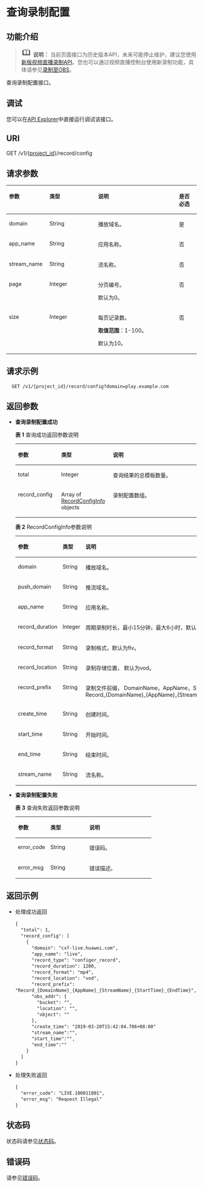 # 查询录制配置<a name="topic_queryRecordConfig"></a>

## 功能介绍<a name="section1465896225150255"></a>

>![](public_sys-resources/icon-note.gif) **说明：** 
>当前页面接口为历史版本API，未来可能停止维护，建议您使用[新版视频直播录制API](查询录制规则配置.md)。您也可以通过视频直播控制台使用新录制功能，具体请参见[录制至OBS](https://support.huaweicloud.com/usermanual-live/live_01_0034.html)。

查询录制配置接口。

## 调试<a name="section198114410138"></a>

您可以在[API Explorer](https://apiexplorer.developer.huaweicloud.com/apiexplorer/doc?product=Live&api=ListRecordConfigs)中直接运行调试该接口。

## URI<a name="section270964396150255"></a>

GET /v1/\{[project\_id](获取项目ID.md)\}/record/config

## 请求参数<a name="section1490304336150255"></a>

<a name="table2087214639150255"></a>
<table><thead align="left"><tr id="row1035649703150255"><th class="cellrowborder" valign="top" width="21.279999999999998%" id="mcps1.1.5.1.1"><p id="p480493110150255"><a name="p480493110150255"></a><a name="p480493110150255"></a>参数</p>
</th>
<th class="cellrowborder" valign="top" width="25.53%" id="mcps1.1.5.1.2"><p id="p862974060150255"><a name="p862974060150255"></a><a name="p862974060150255"></a>类型</p>
</th>
<th class="cellrowborder" valign="top" width="42.55%" id="mcps1.1.5.1.3"><p id="p1400708956150255"><a name="p1400708956150255"></a><a name="p1400708956150255"></a>说明</p>
</th>
<th class="cellrowborder" valign="top" width="10.639999999999999%" id="mcps1.1.5.1.4"><p id="p618966861150255"><a name="p618966861150255"></a><a name="p618966861150255"></a>是否必选</p>
</th>
</tr>
</thead>
<tbody><tr id="row2126507306150255"><td class="cellrowborder" valign="top" width="21.279999999999998%" headers="mcps1.1.5.1.1 "><p id="p1077012845150255"><a name="p1077012845150255"></a><a name="p1077012845150255"></a>domain</p>
</td>
<td class="cellrowborder" valign="top" width="25.53%" headers="mcps1.1.5.1.2 "><p id="p17907104572410"><a name="p17907104572410"></a><a name="p17907104572410"></a>String</p>
</td>
<td class="cellrowborder" valign="top" width="42.55%" headers="mcps1.1.5.1.3 "><p id="p1392351697150255"><a name="p1392351697150255"></a><a name="p1392351697150255"></a>播放域名。</p>
</td>
<td class="cellrowborder" valign="top" width="10.639999999999999%" headers="mcps1.1.5.1.4 "><p id="p1412305066150255"><a name="p1412305066150255"></a><a name="p1412305066150255"></a>是</p>
</td>
</tr>
<tr id="row1213389286150255"><td class="cellrowborder" valign="top" width="21.279999999999998%" headers="mcps1.1.5.1.1 "><p id="p1797563540150255"><a name="p1797563540150255"></a><a name="p1797563540150255"></a>app_name</p>
</td>
<td class="cellrowborder" valign="top" width="25.53%" headers="mcps1.1.5.1.2 "><p id="p9911845182417"><a name="p9911845182417"></a><a name="p9911845182417"></a>String</p>
</td>
<td class="cellrowborder" valign="top" width="42.55%" headers="mcps1.1.5.1.3 "><p id="p1487316810512"><a name="p1487316810512"></a><a name="p1487316810512"></a>应用名称。</p>
</td>
<td class="cellrowborder" valign="top" width="10.639999999999999%" headers="mcps1.1.5.1.4 "><p id="p2028995785150255"><a name="p2028995785150255"></a><a name="p2028995785150255"></a>否</p>
</td>
</tr>
<tr id="row1031825511114"><td class="cellrowborder" valign="top" width="21.279999999999998%" headers="mcps1.1.5.1.1 "><p id="p123181655111114"><a name="p123181655111114"></a><a name="p123181655111114"></a>stream_name</p>
</td>
<td class="cellrowborder" valign="top" width="25.53%" headers="mcps1.1.5.1.2 "><p id="p12318175517116"><a name="p12318175517116"></a><a name="p12318175517116"></a>String</p>
</td>
<td class="cellrowborder" valign="top" width="42.55%" headers="mcps1.1.5.1.3 "><p id="p1731875510114"><a name="p1731875510114"></a><a name="p1731875510114"></a>流名称。</p>
</td>
<td class="cellrowborder" valign="top" width="10.639999999999999%" headers="mcps1.1.5.1.4 "><p id="p3318125518111"><a name="p3318125518111"></a><a name="p3318125518111"></a>否</p>
</td>
</tr>
<tr id="row1526232266150255"><td class="cellrowborder" valign="top" width="21.279999999999998%" headers="mcps1.1.5.1.1 "><p id="p992937482150255"><a name="p992937482150255"></a><a name="p992937482150255"></a>page</p>
</td>
<td class="cellrowborder" valign="top" width="25.53%" headers="mcps1.1.5.1.2 "><p id="p286437503150255"><a name="p286437503150255"></a><a name="p286437503150255"></a>Integer</p>
</td>
<td class="cellrowborder" valign="top" width="42.55%" headers="mcps1.1.5.1.3 "><p id="p1595700172150255"><a name="p1595700172150255"></a><a name="p1595700172150255"></a>分页编号。</p>
<p id="p8357191010380"><a name="p8357191010380"></a><a name="p8357191010380"></a>默认为0。</p>
</td>
<td class="cellrowborder" valign="top" width="10.639999999999999%" headers="mcps1.1.5.1.4 "><p id="p611418267150255"><a name="p611418267150255"></a><a name="p611418267150255"></a>否</p>
</td>
</tr>
<tr id="row1012555401150255"><td class="cellrowborder" valign="top" width="21.279999999999998%" headers="mcps1.1.5.1.1 "><p id="p1760843690150255"><a name="p1760843690150255"></a><a name="p1760843690150255"></a>size</p>
</td>
<td class="cellrowborder" valign="top" width="25.53%" headers="mcps1.1.5.1.2 "><p id="p1317163733150255"><a name="p1317163733150255"></a><a name="p1317163733150255"></a>Integer</p>
</td>
<td class="cellrowborder" valign="top" width="42.55%" headers="mcps1.1.5.1.3 "><p id="p3641621103812"><a name="p3641621103812"></a><a name="p3641621103812"></a>每页记录数。</p>
<p id="p1840560387150255"><a name="p1840560387150255"></a><a name="p1840560387150255"></a><strong id="b113774328382"><a name="b113774328382"></a><a name="b113774328382"></a>取值范围</strong>：1-100。</p>
<p id="p548622219387"><a name="p548622219387"></a><a name="p548622219387"></a>默认为10。</p>
</td>
<td class="cellrowborder" valign="top" width="10.639999999999999%" headers="mcps1.1.5.1.4 "><p id="p1557430476150255"><a name="p1557430476150255"></a><a name="p1557430476150255"></a>否</p>
</td>
</tr>
</tbody>
</table>

## 请求示例<a name="section2147051051150255"></a>

```
  GET /v1/{project_id}/record/config?domain=play.example.com

```

## 返回参数<a name="section51892751150255"></a>

-   **查询录制配置成功**

    **表 1**  查询成功返回参数说明

    <a name="table1271283651150255"></a>
    <table><thead align="left"><tr id="row1708189673150255"><th class="cellrowborder" valign="top" width="23.810000000000002%" id="mcps1.2.4.1.1"><p id="p677355900150255"><a name="p677355900150255"></a><a name="p677355900150255"></a>参数</p>
    </th>
    <th class="cellrowborder" valign="top" width="28.57%" id="mcps1.2.4.1.2"><p id="p129292919150255"><a name="p129292919150255"></a><a name="p129292919150255"></a>类型</p>
    </th>
    <th class="cellrowborder" valign="top" width="47.620000000000005%" id="mcps1.2.4.1.3"><p id="p1543034288150255"><a name="p1543034288150255"></a><a name="p1543034288150255"></a>说明</p>
    </th>
    </tr>
    </thead>
    <tbody><tr id="row1977952509150255"><td class="cellrowborder" valign="top" width="23.810000000000002%" headers="mcps1.2.4.1.1 "><p id="p184868535150255"><a name="p184868535150255"></a><a name="p184868535150255"></a>total</p>
    </td>
    <td class="cellrowborder" valign="top" width="28.57%" headers="mcps1.2.4.1.2 "><p id="p2045260799150255"><a name="p2045260799150255"></a><a name="p2045260799150255"></a>Integer</p>
    </td>
    <td class="cellrowborder" valign="top" width="47.620000000000005%" headers="mcps1.2.4.1.3 "><p id="p2718912150255"><a name="p2718912150255"></a><a name="p2718912150255"></a>查询结果的总模板数量。</p>
    </td>
    </tr>
    <tr id="row912830605150255"><td class="cellrowborder" valign="top" width="23.810000000000002%" headers="mcps1.2.4.1.1 "><p id="p1570000099150255"><a name="p1570000099150255"></a><a name="p1570000099150255"></a>record_config</p>
    </td>
    <td class="cellrowborder" valign="top" width="28.57%" headers="mcps1.2.4.1.2 "><p id="p1398289017150255"><a name="p1398289017150255"></a><a name="p1398289017150255"></a>Array of <a href="#table2097070112150255">RecordConfigInfo</a> objects</p>
    </td>
    <td class="cellrowborder" valign="top" width="47.620000000000005%" headers="mcps1.2.4.1.3 "><p id="p455398160150255"><a name="p455398160150255"></a><a name="p455398160150255"></a>录制配置数组。</p>
    </td>
    </tr>
    </tbody>
    </table>

    **表 2**  RecordConfigInfo参数说明

    <a name="table2097070112150255"></a>
    <table><thead align="left"><tr id="row1795068507150255"><th class="cellrowborder" valign="top" width="23.810000000000002%" id="mcps1.2.4.1.1"><p id="p2096450263150255"><a name="p2096450263150255"></a><a name="p2096450263150255"></a>参数</p>
    </th>
    <th class="cellrowborder" valign="top" width="28.54%" id="mcps1.2.4.1.2"><p id="p944843727150255"><a name="p944843727150255"></a><a name="p944843727150255"></a>类型</p>
    </th>
    <th class="cellrowborder" valign="top" width="47.65%" id="mcps1.2.4.1.3"><p id="p1640228715150255"><a name="p1640228715150255"></a><a name="p1640228715150255"></a>说明</p>
    </th>
    </tr>
    </thead>
    <tbody><tr id="row1824297855150255"><td class="cellrowborder" valign="top" width="23.810000000000002%" headers="mcps1.2.4.1.1 "><p id="p1634283607150255"><a name="p1634283607150255"></a><a name="p1634283607150255"></a>domain</p>
    </td>
    <td class="cellrowborder" valign="top" width="28.54%" headers="mcps1.2.4.1.2 "><p id="p1097211012512"><a name="p1097211012512"></a><a name="p1097211012512"></a>String</p>
    </td>
    <td class="cellrowborder" valign="top" width="47.65%" headers="mcps1.2.4.1.3 "><p id="p1756763128150255"><a name="p1756763128150255"></a><a name="p1756763128150255"></a>播放域名。</p>
    </td>
    </tr>
    <tr id="row7741536172313"><td class="cellrowborder" valign="top" width="23.810000000000002%" headers="mcps1.2.4.1.1 "><p id="p593913498225"><a name="p593913498225"></a><a name="p593913498225"></a>push_domain</p>
    </td>
    <td class="cellrowborder" valign="top" width="28.54%" headers="mcps1.2.4.1.2 "><p id="p7939194919223"><a name="p7939194919223"></a><a name="p7939194919223"></a>String</p>
    </td>
    <td class="cellrowborder" valign="top" width="47.65%" headers="mcps1.2.4.1.3 "><p id="p593915497220"><a name="p593915497220"></a><a name="p593915497220"></a>推流域名。</p>
    </td>
    </tr>
    <tr id="row1061763943150255"><td class="cellrowborder" valign="top" width="23.810000000000002%" headers="mcps1.2.4.1.1 "><p id="p1272141047150255"><a name="p1272141047150255"></a><a name="p1272141047150255"></a>app_name</p>
    </td>
    <td class="cellrowborder" valign="top" width="28.54%" headers="mcps1.2.4.1.2 "><p id="p89771105257"><a name="p89771105257"></a><a name="p89771105257"></a>String</p>
    </td>
    <td class="cellrowborder" valign="top" width="47.65%" headers="mcps1.2.4.1.3 "><p id="p1749163054019"><a name="p1749163054019"></a><a name="p1749163054019"></a>应用名称。</p>
    </td>
    </tr>
    <tr id="row1897096774150255"><td class="cellrowborder" valign="top" width="23.810000000000002%" headers="mcps1.2.4.1.1 "><p id="p1171444015150255"><a name="p1171444015150255"></a><a name="p1171444015150255"></a>record_duration</p>
    </td>
    <td class="cellrowborder" valign="top" width="28.54%" headers="mcps1.2.4.1.2 "><p id="p832189291150255"><a name="p832189291150255"></a><a name="p832189291150255"></a>Integer</p>
    </td>
    <td class="cellrowborder" valign="top" width="47.65%" headers="mcps1.2.4.1.3 "><p id="p758730164150255"><a name="p758730164150255"></a><a name="p758730164150255"></a>周期录制时长，最小15分钟，最大6小时，默认1小时。单位：秒。</p>
    </td>
    </tr>
    <tr id="row2068699353150255"><td class="cellrowborder" valign="top" width="23.810000000000002%" headers="mcps1.2.4.1.1 "><p id="p487090258150255"><a name="p487090258150255"></a><a name="p487090258150255"></a>record_format</p>
    </td>
    <td class="cellrowborder" valign="top" width="28.54%" headers="mcps1.2.4.1.2 "><p id="p119981463257"><a name="p119981463257"></a><a name="p119981463257"></a>String</p>
    </td>
    <td class="cellrowborder" valign="top" width="47.65%" headers="mcps1.2.4.1.3 "><p id="p1202632934150255"><a name="p1202632934150255"></a><a name="p1202632934150255"></a>录制格式，默认为flv。</p>
    </td>
    </tr>
    <tr id="row531372604150255"><td class="cellrowborder" valign="top" width="23.810000000000002%" headers="mcps1.2.4.1.1 "><p id="p21549077150255"><a name="p21549077150255"></a><a name="p21549077150255"></a>record_location</p>
    </td>
    <td class="cellrowborder" valign="top" width="28.54%" headers="mcps1.2.4.1.2 "><p id="p11610772519"><a name="p11610772519"></a><a name="p11610772519"></a>String</p>
    </td>
    <td class="cellrowborder" valign="top" width="47.65%" headers="mcps1.2.4.1.3 "><p id="p786067848150255"><a name="p786067848150255"></a><a name="p786067848150255"></a>录制存储位置， 默认为vod。</p>
    </td>
    </tr>
    <tr id="row818453989150255"><td class="cellrowborder" valign="top" width="23.810000000000002%" headers="mcps1.2.4.1.1 "><p id="p880492592150255"><a name="p880492592150255"></a><a name="p880492592150255"></a>record_prefix</p>
    </td>
    <td class="cellrowborder" valign="top" width="28.54%" headers="mcps1.2.4.1.2 "><p id="p181415792514"><a name="p181415792514"></a><a name="p181415792514"></a>String</p>
    </td>
    <td class="cellrowborder" valign="top" width="47.65%" headers="mcps1.2.4.1.3 "><p id="p1100008197150255"><a name="p1100008197150255"></a><a name="p1100008197150255"></a>录制文件前缀， DomainName，AppName，StreamName必须，默认Record_{DomainName}_{AppName}_{StreamName}_{StartTime}_{EndTime}</p>
    </td>
    </tr>
    <tr id="row1467378162218"><td class="cellrowborder" valign="top" width="23.810000000000002%" headers="mcps1.2.4.1.1 "><p id="p66731988220"><a name="p66731988220"></a><a name="p66731988220"></a>create_time</p>
    </td>
    <td class="cellrowborder" valign="top" width="28.54%" headers="mcps1.2.4.1.2 "><p id="p96737892212"><a name="p96737892212"></a><a name="p96737892212"></a>String</p>
    </td>
    <td class="cellrowborder" valign="top" width="47.65%" headers="mcps1.2.4.1.3 "><p id="p8673187227"><a name="p8673187227"></a><a name="p8673187227"></a>创建时间。</p>
    </td>
    </tr>
    <tr id="row19960181416228"><td class="cellrowborder" valign="top" width="23.810000000000002%" headers="mcps1.2.4.1.1 "><p id="p396071415225"><a name="p396071415225"></a><a name="p396071415225"></a>start_time</p>
    </td>
    <td class="cellrowborder" valign="top" width="28.54%" headers="mcps1.2.4.1.2 "><p id="p696021419229"><a name="p696021419229"></a><a name="p696021419229"></a>String</p>
    </td>
    <td class="cellrowborder" valign="top" width="47.65%" headers="mcps1.2.4.1.3 "><p id="p15960314182219"><a name="p15960314182219"></a><a name="p15960314182219"></a>开始时间。</p>
    </td>
    </tr>
    <tr id="row15969511192210"><td class="cellrowborder" valign="top" width="23.810000000000002%" headers="mcps1.2.4.1.1 "><p id="p096931116226"><a name="p096931116226"></a><a name="p096931116226"></a>end_time</p>
    </td>
    <td class="cellrowborder" valign="top" width="28.54%" headers="mcps1.2.4.1.2 "><p id="p796981119221"><a name="p796981119221"></a><a name="p796981119221"></a>String</p>
    </td>
    <td class="cellrowborder" valign="top" width="47.65%" headers="mcps1.2.4.1.3 "><p id="p1496919116222"><a name="p1496919116222"></a><a name="p1496919116222"></a>结束时间。</p>
    </td>
    </tr>
    <tr id="row727711464224"><td class="cellrowborder" valign="top" width="23.810000000000002%" headers="mcps1.2.4.1.1 "><p id="p1527719469228"><a name="p1527719469228"></a><a name="p1527719469228"></a>stream_name</p>
    </td>
    <td class="cellrowborder" valign="top" width="28.54%" headers="mcps1.2.4.1.2 "><p id="p1827764619223"><a name="p1827764619223"></a><a name="p1827764619223"></a>String</p>
    </td>
    <td class="cellrowborder" valign="top" width="47.65%" headers="mcps1.2.4.1.3 "><p id="p82784469226"><a name="p82784469226"></a><a name="p82784469226"></a>流名称。</p>
    </td>
    </tr>
    </tbody>
    </table>

-   **查询录制配置失败**

    **表 3**  查询失败返回参数说明

    <a name="table1718485288150255"></a>
    <table><thead align="left"><tr id="row1031847748150255"><th class="cellrowborder" valign="top" width="23.810000000000002%" id="mcps1.2.4.1.1"><p id="p1014529662150255"><a name="p1014529662150255"></a><a name="p1014529662150255"></a>参数</p>
    </th>
    <th class="cellrowborder" valign="top" width="28.57%" id="mcps1.2.4.1.2"><p id="p283313562150255"><a name="p283313562150255"></a><a name="p283313562150255"></a>类型</p>
    </th>
    <th class="cellrowborder" valign="top" width="47.620000000000005%" id="mcps1.2.4.1.3"><p id="p638301981150255"><a name="p638301981150255"></a><a name="p638301981150255"></a>说明</p>
    </th>
    </tr>
    </thead>
    <tbody><tr id="row1141794536150255"><td class="cellrowborder" valign="top" width="23.810000000000002%" headers="mcps1.2.4.1.1 "><p id="p1673733295150255"><a name="p1673733295150255"></a><a name="p1673733295150255"></a>error_code</p>
    </td>
    <td class="cellrowborder" valign="top" width="28.57%" headers="mcps1.2.4.1.2 "><p id="p103071017253"><a name="p103071017253"></a><a name="p103071017253"></a>String</p>
    </td>
    <td class="cellrowborder" valign="top" width="47.620000000000005%" headers="mcps1.2.4.1.3 "><p id="p866367080150255"><a name="p866367080150255"></a><a name="p866367080150255"></a>错误码。</p>
    </td>
    </tr>
    <tr id="row1005521066150255"><td class="cellrowborder" valign="top" width="23.810000000000002%" headers="mcps1.2.4.1.1 "><p id="p2046549082150255"><a name="p2046549082150255"></a><a name="p2046549082150255"></a>error_msg</p>
    </td>
    <td class="cellrowborder" valign="top" width="28.57%" headers="mcps1.2.4.1.2 "><p id="p33721042510"><a name="p33721042510"></a><a name="p33721042510"></a>String</p>
    </td>
    <td class="cellrowborder" valign="top" width="47.620000000000005%" headers="mcps1.2.4.1.3 "><p id="p1664772817150255"><a name="p1664772817150255"></a><a name="p1664772817150255"></a>错误描述。</p>
    </td>
    </tr>
    </tbody>
    </table>


## 返回示例<a name="section134816357150255"></a>

-   处理成功返回

    ```
    {
      "total": 1,
      "record_config": [
        {
          "domain": "cxf-live.huawei.com",
          "app_name": "live",
          "record_type": "configer_record",
          "record_duration": 1200,
          "record_format": "mp4",
          "record_location": "vod",
          "record_prefix": "Record_{DomainName}_{AppName}_{StreamName}_{StartTime}_{EndTime}",
          "obs_addr": {
            "bucket": "",
            "location": "",
            "object": ""
          },
          "create_time": "2019-03-20T15:42:04.706+08:00"
          "stream_name":"",
          "start_time":"",
          "end_time":""
        }
      ]
    }
    
    ```

-   处理失败返回

    ```
    {
      "error_code": "LIVE.100011001",
      "error_msg": "Request Illegal"
    }
    
    ```


## 状态码<a name="section3507628544"></a>

状态码请参见[状态码](状态码.md)。

## 错误码<a name="section173284916816"></a>

请参见[错误码](错误码.md)。

